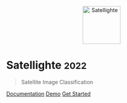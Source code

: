 <!-- _coverpage.md -->

<p align="center">
    <img width="100px" src="https://raw.githubusercontent.com/canturan10/satellighte/master/src/satellighte.png" align="center" alt="Satellighte" />

# Satellighte <small>2022</small>

> Satellite Image Classification

[Documentation](https://satellighte.readthedocs.io/)
[Demo](https://github.com/canturan10/satellighte/)
[Get Started](#about-the-satellighte)
